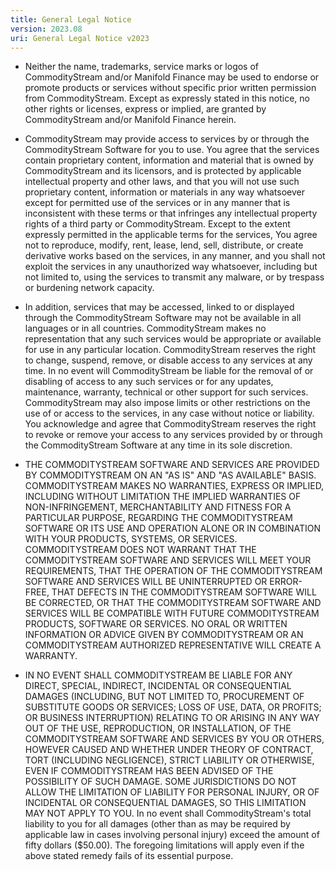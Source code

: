 ```yaml
---
title: General Legal Notice
version: 2023.08
uri: General Legal Notice v2023
---
```


- Neither the name, trademarks, service marks or logos of CommodityStream and/or Manifold Finance may be used to endorse or promote products or services without specific prior written permission from CommodityStream. Except as expressly stated in this notice, no other rights or licenses, express or implied, are granted by CommodityStream and/or Manifold Finance herein.

- CommodityStream may provide access to services by or through the CommodityStream Software for you to use. You agree that the services contain proprietary content, information and material that is owned by CommodityStream and its licensors, and is protected by applicable intellectual property and other laws, and that you will not use such proprietary content, information or materials in any way whatsoever except for permitted use of the services or in any manner that is inconsistent with these terms or that infringes any intellectual property rights of a third party or CommodityStream. Except to the extent expressly permitted in the applicable terms for the services, You agree not to reproduce, modify, rent, lease, lend, sell, distribute, or create derivative works based on the services, in any manner, and you shall not exploit the services in any unauthorized way whatsoever, including but not limited to, using the services to transmit any malware, or by trespass or burdening network capacity.

- In addition, services that may be accessed, linked to or displayed through the CommodityStream Software may not be available in all languages or in all countries. CommodityStream makes no representation that any such services would be appropriate or available for use in any particular location. CommodityStream reserves the right to change, suspend, remove, or disable access to any services at any time. In no event will CommodityStream be liable for the removal of or disabling of access to any such services or for any updates, maintenance, warranty, technical or other support for such services. CommodityStream may also impose limits or other restrictions on the use of or access to the services, in any case without notice or liability. You acknowledge and agree that CommodityStream reserves the right to revoke or remove your access to any services provided by or through the CommodityStream Software at any time in its sole discretion.

- THE COMMODITYSTREAM SOFTWARE AND SERVICES ARE PROVIDED BY COMMODITYSTREAM ON AN "AS IS" AND "AS AVAILABLE" BASIS. COMMODITYSTREAM MAKES NO WARRANTIES, EXPRESS OR IMPLIED, INCLUDING WITHOUT LIMITATION THE IMPLIED WARRANTIES OF NON-INFRINGEMENT, MERCHANTABILITY AND FITNESS FOR A PARTICULAR PURPOSE, REGARDING THE COMMODITYSTREAM SOFTWARE OR ITS USE AND OPERATION ALONE OR IN COMBINATION WITH YOUR PRODUCTS, SYSTEMS, OR SERVICES. COMMODITYSTREAM DOES NOT WARRANT THAT THE COMMODITYSTREAM SOFTWARE AND SERVICES WILL MEET YOUR REQUIREMENTS, THAT THE OPERATION OF THE COMMODITYSTREAM SOFTWARE AND SERVICES WILL BE UNINTERRUPTED OR ERROR-FREE, THAT DEFECTS IN THE COMMODITYSTREAM SOFTWARE WILL BE CORRECTED, OR THAT THE COMMODITYSTREAM SOFTWARE AND SERVICES WILL BE COMPATIBLE WITH FUTURE COMMODITYSTREAM PRODUCTS, SOFTWARE OR SERVICES. NO ORAL OR WRITTEN INFORMATION OR ADVICE GIVEN BY COMMODITYSTREAM OR AN COMMODITYSTREAM AUTHORIZED REPRESENTATIVE WILL CREATE A WARRANTY.

- IN NO EVENT SHALL COMMODITYSTREAM BE LIABLE FOR ANY DIRECT, SPECIAL, INDIRECT, INCIDENTAL OR CONSEQUENTIAL DAMAGES (INCLUDING, BUT NOT LIMITED TO, PROCUREMENT OF SUBSTITUTE GOODS OR SERVICES; LOSS OF USE, DATA, OR PROFITS; OR BUSINESS INTERRUPTION) RELATING TO OR ARISING IN ANY WAY OUT OF THE USE, REPRODUCTION, OR INSTALLATION, OF THE COMMODITYSTREAM SOFTWARE AND SERVICES BY YOU OR OTHERS, HOWEVER CAUSED AND WHETHER UNDER THEORY OF CONTRACT, TORT (INCLUDING NEGLIGENCE), STRICT LIABILITY OR OTHERWISE, EVEN IF COMMODITYSTREAM HAS BEEN ADVISED OF THE POSSIBILITY OF SUCH DAMAGE. SOME JURISDICTIONS DO NOT ALLOW THE LIMITATION OF LIABILITY FOR PERSONAL INJURY, OR OF INCIDENTAL OR CONSEQUENTIAL DAMAGES, SO THIS LIMITATION MAY NOT APPLY TO YOU. In no event shall CommodityStream's total liability to you for all damages (other than as may be required by applicable law in cases involving personal injury) exceed the amount of fifty dollars ($50.00). The foregoing limitations will apply even if the above stated remedy fails of its essential purpose.

